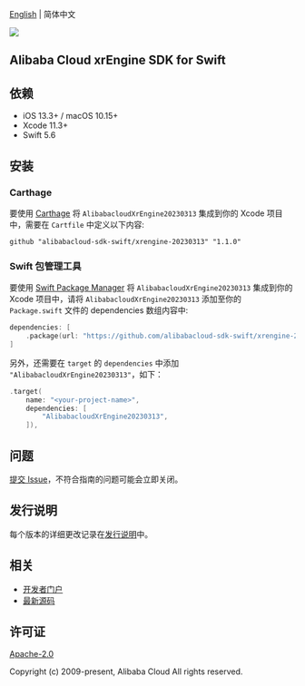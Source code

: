 [English](README.md) | 简体中文

![](https://aliyunsdk-pages.alicdn.com/icons/AlibabaCloud.svg)

## Alibaba Cloud xrEngine SDK for Swift

## 依赖

- iOS 13.3+ / macOS 10.15+
- Xcode 11.3+
- Swift 5.6

## 安装

### Carthage

要使用 [Carthage](https://github.com/Carthage/Carthage) 将 `AlibabacloudXrEngine20230313` 集成到你的 Xcode 项目中，需要在 `Cartfile` 中定义以下内容:

```ogdl
github "alibabacloud-sdk-swift/xrengine-20230313" "1.1.0"
```

### Swift 包管理工具

要使用 [Swift Package Manager](https://swift.org/package-manager/) 将 `AlibabacloudXrEngine20230313` 集成到你的 Xcode 项目中，请将 `AlibabacloudXrEngine20230313` 添加至你的 `Package.swift` 文件的 dependencies 数组内容中:

```swift
dependencies: [
    .package(url: "https://github.com/alibabacloud-sdk-swift/xrengine-20230313.git", from: "1.1.0")
]
```

另外，还需要在 `target` 的 `dependencies` 中添加 `"AlibabacloudXrEngine20230313"`，如下：

```swift
.target(
    name: "<your-project-name>",
    dependencies: [
        "AlibabacloudXrEngine20230313",
    ]),
```

## 问题

[提交 Issue](https://github.com/alibabacloud-sdk-swift/xrengine-20230313/issues/new)，不符合指南的问题可能会立即关闭。

## 发行说明

每个版本的详细更改记录在[发行说明](./ChangeLog.txt)中。

## 相关

* [开发者门户](https://next.api.aliyun.com/home)
* [最新源码](https://github.com/alibabacloud-sdk-swift/xrengine-20230313)

## 许可证

[Apache-2.0](http://www.apache.org/licenses/LICENSE-2.0)

Copyright (c) 2009-present, Alibaba Cloud All rights reserved.
